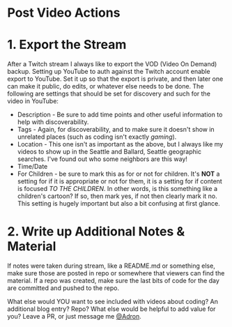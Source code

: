 # Post Video Actions


# 1. Export the Stream

After a Twitch stream I always like to export the VOD (Video On Demand) backup. Setting up YouTube to auth against the Twitch account enable export to YouTube. Set it up so that the export is private, and then later one can make it public, do edits, or whatever else needs to be done. The following are settings that should be set for discovery and such for the video in YouTube:

* Description - Be sure to add time points and other useful information to help with discoverability.
* Tags - Again, for discoverability, and to make sure it doesn't show in unrelated places (such as coding isn't exactly *gaming*).
* Location - This one isn't as important as the above, but I always like my videos to show up in the Seattle and Ballard, Seattle geographic searches. I've found out who some neighbors are this way!
* Time/Date
* For Children - be sure to mark this as for or not for children. It's **NOT** a setting for if it is appropriate or not for them, it is a setting for if content is focused *TO THE CHILDREN*. In other words, is this something like a children's cartoon? If so, then mark yes, if not then clearly mark it no. This setting is hugely important but also a bit confusing at first glance.

# 2. Write up Additional Notes & Material

If notes were taken during stream, like a README.md or something else, make sure those are posted in repo or somewhere that viewers can find the material. If a repo was created, make sure the last bits of code for the day are committed and pushed to the repo.

What else would YOU want to see included with videos about coding? An additional blog entry? Repo? What else would be helpful to add value for you? Leave a PR, or just message me [@Adron](https://twitter.com/adron).
